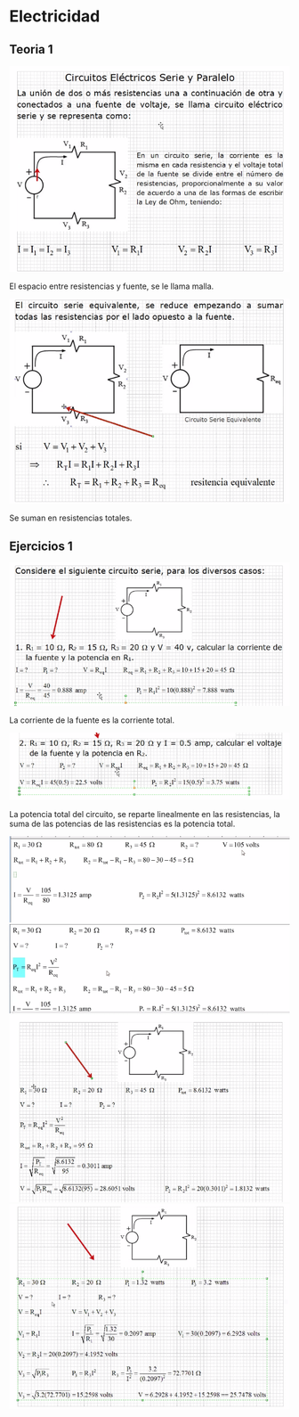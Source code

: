 # Electricidad

## Teoria 1

![teoria-01](./img/2022-02-01-08-03.png)

El espacio entre resistencias y fuente, se le llama malla.

![teoria-02](./img/2022-02-01-08-11.png)

Se suman en resistencias totales.

## Ejercicios 1

![ejercicios-01](./img/2022-02-01-08-32.png)

La corriente de la fuente es la corriente total.

![ejercicios-02](./img/2022-02-01-08-37.png)

La potencia total del circuito, se reparte linealmente en las
 resistencias, la suma de las potencias de las resistencias
 es la potencia total.

![ejercicios-03](./img/2022-02-01-08-54.png)
![ejercicios-04](./img/2022-02-01-09-00.png)
![ejercicios-04](./img/2022-02-01-09-08.png)
![ejercicios-04](./img/2022-02-01-09-31.png)
